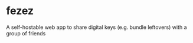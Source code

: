 # fezez
A self-hostable web app to share digital keys (e.g. bundle leftovers) with a group of friends
